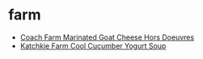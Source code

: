 # farm

 * [Coach Farm Marinated Goat Cheese Hors Doeuvres](index/c/coach-farm-marinated-goat-cheese-hors-doeuvres-10073.json)
 * [Katchkie Farm Cool Cucumber Yogurt Soup](index/k/katchkie-farm-cool-cucumber-yogurt-soup-51189810.json)
